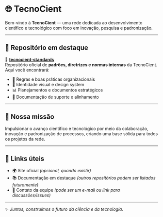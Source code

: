 # 🌐 TecnoCient

Bem-vindo à **TecnoCient** — uma rede dedicada ao desenvolvimento científico e tecnológico com foco em inovação, pesquisa e padronização.

---

## 📌 Repositório em destaque
🔹 [**tecnocient-standards**](https://github.com/Rede-de-Desenvolvimento-TecnoCient/Tecnocient-Standards)  
Repositório oficial de **padrões, diretrizes e normas internas** da TecnoCient.  
Aqui você encontrará:
- 📑 Regras e boas práticas organizacionais  
- 🎨 Identidade visual e design system  
- 📊 Planejamentos e documentos estratégicos  
- 📘 Documentação de suporte e alinhamento  

---

## 🚀 Nossa missão
Impulsionar o avanço científico e tecnológico por meio da colaboração, inovação e padronização de processos, criando uma base sólida para todos os projetos da rede.

---

## 🔗 Links úteis
- 🌍 Site oficial *(opcional, quando existir)*  
- 📚 Documentação em destaque *(outros repositórios podem ser listados futuramente)*  
- 💬 Contato da equipe *(pode ser um e-mail ou link para discussões/issues)*  

---

✨ *Juntos, construímos o futuro da ciência e da tecnologia.*

